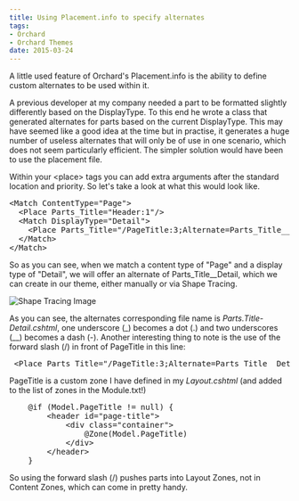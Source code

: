 ```yaml
---
title: Using Placement.info to specify alternates
tags:
- Orchard
- Orchard Themes
date: 2015-03-24
---
```

<p>A little used feature of Orchard&#39;s Placement.info is the ability to define custom alternates to be used within it.</p>

<p>A previous developer at my company needed a part to be formatted slightly differently based on the DisplayType. To this end he wrote a class that generated alternates for parts based on the current DisplayType. This may have seemed like a good idea at the time but in practise, it generates a huge number of useless alternates that will only be of use in one scenario, which does not seem particularly efficient. The simpler solution would have been to use the placement file.</p>

<p>Within your &lt;place&gt; tags you can add extra arguments after the standard location and priority. So let&#39;s take a look at what this would look like.</p>

<pre>
&lt;Match ContentType=&quot;Page&quot;&gt;
  &lt;Place Parts_Title=&quot;Header:1&quot;/&gt;
  &lt;Match DisplayType=&quot;Detail&quot;&gt;
    &lt;Place Parts_Title=&quot;/PageTitle:3;Alternate=Parts_Title__Detail&quot;/&gt;
  &lt;/Match&gt;
&lt;/Match&gt;</pre>

<p>So as you can see, when we match a content type of &quot;Page&quot; and a display type of &quot;Detail&quot;, we will offer an alternate of Parts_Title__Detail, which we can create in our theme, either manually or via Shape Tracing.</p>

<p><img alt="Shape Tracing Image" src="/Media/blog/Images/ShapeTracing.png" /></p>

<p>As you can see, the alternates corresponding file name is <var>Parts.Title-Detail.cshtml</var>, one underscore (_) becomes a dot (.) and two underscores (__) becomes a dash (-). Another interesting thing to note is the use of the forward slash (/) in front of PageTitle in this line:</p>

<pre>
 &lt;Place Parts_Title=&quot;/PageTitle:3;Alternate=Parts_Title__Detail&quot;/&gt;</pre>

<p>PageTitle is a custom zone I have defined in my <var>Layout.cshtml</var> (and added to the list of zones in the Module.txt!)</p>

<pre>
    @if (Model.PageTitle != null) {
        &lt;header id=&quot;page-title&quot;&gt;
            &lt;div class=&quot;container&quot;&gt;
                @Zone(Model.PageTitle)
            &lt;/div&gt;
        &lt;/header&gt;
    }</pre>

<p>So using the forward slash (/) pushes parts into Layout Zones, not in Content Zones, which can come in pretty handy.</p>
